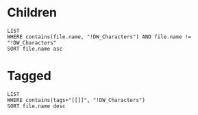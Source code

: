 


# Children
```dataview
LIST
WHERE contains(file.name, "!DW_Characters") AND file.name != "!DW_Characters"
SORT file.name asc
```

# Tagged
```dataview
LIST
WHERE contains(tags+"[[]]", "!DW_Characters")
SORT file.name desc
```


